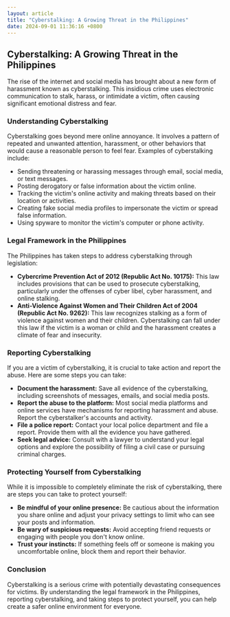 ```yaml
---
layout: article
title: "Cyberstalking: A Growing Threat in the Philippines"
date: 2024-09-01 11:36:16 +0800
---
```


<h2>Cyberstalking: A Growing Threat in the Philippines</h2>
<p>The rise of the internet and social media has brought about a new form of harassment known as cyberstalking. This insidious crime uses electronic communication to stalk, harass, or intimidate a victim, often causing significant emotional distress and fear.</p>

<h3>Understanding Cyberstalking</h3>
<p>Cyberstalking goes beyond mere online annoyance. It involves a pattern of repeated and unwanted attention, harassment, or other behaviors that would cause a reasonable person to feel fear. Examples of cyberstalking include:</p>
<ul>
  <li>Sending threatening or harassing messages through email, social media, or text messages.</li>
  <li>Posting derogatory or false information about the victim online.</li>
  <li>Tracking the victim's online activity and making threats based on their location or activities.</li>
  <li>Creating fake social media profiles to impersonate the victim or spread false information.</li>
  <li>Using spyware to monitor the victim's computer or phone activity.</li>
</ul>

<h3>Legal Framework in the Philippines</h3>
<p>The Philippines has taken steps to address cyberstalking through legislation:</p>
<ul>
  <li><strong>Cybercrime Prevention Act of 2012 (Republic Act No. 10175):</strong> This law includes provisions that can be used to prosecute cyberstalking, particularly under the offenses of cyber libel, cyber harassment, and online stalking.</li>
  <li><strong>Anti-Violence Against Women and Their Children Act of 2004 (Republic Act No. 9262):</strong> This law recognizes stalking as a form of violence against women and their children. Cyberstalking can fall under this law if the victim is a woman or child and the harassment creates a climate of fear and insecurity.</li>
</ul>

<h3>Reporting Cyberstalking</h3>
<p>If you are a victim of cyberstalking, it is crucial to take action and report the abuse. Here are some steps you can take:</p>
<ul>
  <li><strong>Document the harassment:</strong> Save all evidence of the cyberstalking, including screenshots of messages, emails, and social media posts.</li>
  <li><strong>Report the abuse to the platform:</strong> Most social media platforms and online services have mechanisms for reporting harassment and abuse. Report the cyberstalker's accounts and activity.</li>
  <li><strong>File a police report:</strong> Contact your local police department and file a report. Provide them with all the evidence you have gathered.</li>
  <li><strong>Seek legal advice:</strong> Consult with a lawyer to understand your legal options and explore the possibility of filing a civil case or pursuing criminal charges.</li>
</ul>

<h3>Protecting Yourself from Cyberstalking</h3>
<p>While it is impossible to completely eliminate the risk of cyberstalking, there are steps you can take to protect yourself:</p>
<ul>
  <li><strong>Be mindful of your online presence:</strong> Be cautious about the information you share online and adjust your privacy settings to limit who can see your posts and information.</li>
  <li><strong>Be wary of suspicious requests:</strong> Avoid accepting friend requests or engaging with people you don't know online.</li>
  <li><strong>Trust your instincts:</strong> If something feels off or someone is making you uncomfortable online, block them and report their behavior.</li>
</ul>

<h3>Conclusion</h3>
<p>Cyberstalking is a serious crime with potentially devastating consequences for victims. By understanding the legal framework in the Philippines, reporting cyberstalking, and taking steps to protect yourself, you can help create a safer online environment for everyone.</p>